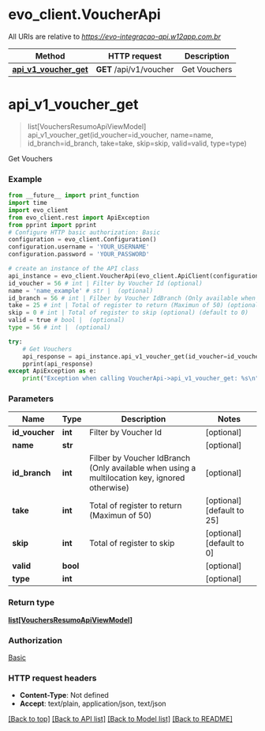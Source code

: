 # evo_client.VoucherApi

All URIs are relative to *https://evo-integracao-api.w12app.com.br*

Method | HTTP request | Description
------------- | ------------- | -------------
[**api_v1_voucher_get**](VoucherApi.md#api_v1_voucher_get) | **GET** /api/v1/voucher | Get Vouchers

# **api_v1_voucher_get**
> list[VouchersResumoApiViewModel] api_v1_voucher_get(id_voucher=id_voucher, name=name, id_branch=id_branch, take=take, skip=skip, valid=valid, type=type)

Get Vouchers

### Example
```python
from __future__ import print_function
import time
import evo_client
from evo_client.rest import ApiException
from pprint import pprint
# Configure HTTP basic authorization: Basic
configuration = evo_client.Configuration()
configuration.username = 'YOUR_USERNAME'
configuration.password = 'YOUR_PASSWORD'

# create an instance of the API class
api_instance = evo_client.VoucherApi(evo_client.ApiClient(configuration))
id_voucher = 56 # int | Filter by Voucher Id (optional)
name = 'name_example' # str |  (optional)
id_branch = 56 # int | Filber by Voucher IdBranch (Only available when using a multilocation key, ignored otherwise) (optional)
take = 25 # int | Total of register to return (Maximun of 50) (optional) (default to 25)
skip = 0 # int | Total of register to skip (optional) (default to 0)
valid = true # bool |  (optional)
type = 56 # int |  (optional)

try:
    # Get Vouchers
    api_response = api_instance.api_v1_voucher_get(id_voucher=id_voucher, name=name, id_branch=id_branch, take=take, skip=skip, valid=valid, type=type)
    pprint(api_response)
except ApiException as e:
    print("Exception when calling VoucherApi->api_v1_voucher_get: %s\n" % e)
```

### Parameters

Name | Type | Description  | Notes
------------- | ------------- | ------------- | -------------
 **id_voucher** | **int**| Filter by Voucher Id | [optional] 
 **name** | **str**|  | [optional] 
 **id_branch** | **int**| Filber by Voucher IdBranch (Only available when using a multilocation key, ignored otherwise) | [optional] 
 **take** | **int**| Total of register to return (Maximun of 50) | [optional] [default to 25]
 **skip** | **int**| Total of register to skip | [optional] [default to 0]
 **valid** | **bool**|  | [optional] 
 **type** | **int**|  | [optional] 

### Return type

[**list[VouchersResumoApiViewModel]**](VouchersResumoApiViewModel.md)

### Authorization

[Basic](../README.md#Basic)

### HTTP request headers

 - **Content-Type**: Not defined
 - **Accept**: text/plain, application/json, text/json

[[Back to top]](#) [[Back to API list]](../README.md#documentation-for-api-endpoints) [[Back to Model list]](../README.md#documentation-for-models) [[Back to README]](../README.md)

